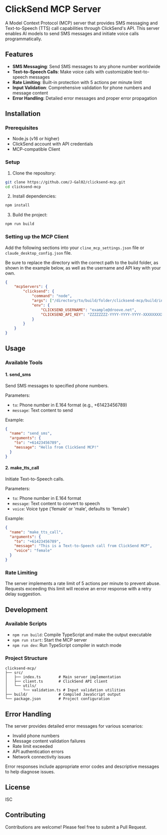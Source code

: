 # ClickSend MCP Server

A Model Context Protocol (MCP) server that provides SMS messaging and Text-to-Speech (TTS) call capabilities through ClickSend's API. This server enables AI models to send SMS messages and initiate voice calls programmatically.

## Features

- **SMS Messaging**: Send SMS messages to any phone number worldwide
- **Text-to-Speech Calls**: Make voice calls with customizable text-to-speech messages
- **Rate Limiting**: Built-in protection with 5 actions per minute limit
- **Input Validation**: Comprehensive validation for phone numbers and message content
- **Error Handling**: Detailed error messages and proper error propagation

## Installation

### Prerequisites

- Node.js (v16 or higher)
- ClickSend account with API credentials
- MCP-compatible Client

### Setup

1. Clone the repository:
```bash
git clone https://github.com/J-Gal02/clicksend-mcp.git
cd clicksend-mcp
```

2. Install dependencies:
```bash
npm install
```

3. Build the project:
```bash
npm run build
```

### Setting up the MCP Client

Add the following sections into your `cline_mcp_settings.json` file or `claude_desktop_config.json` file.

Be sure to replace the directory with the correct path to the build folder, as shown in the example below, as well as the username and API key with your own.

```json
{
    "mcpServers": {
        "clicksend": {
            "command": "node",
            "args": ["/directory/to/build/folder/clicksend-mcp/build/index.js"],
            "env": {
                "CLICKSEND_USERNAME": "example@droove.net",
                "CLICKSEND_API_KEY": "ZZZZZZZZ-YYYY-YYYY-YYYY-XXXXXXXXXXXX"
            }
        }
    }
}
```

## Usage

### Available Tools

#### 1. send_sms
Send SMS messages to specified phone numbers.

Parameters:
- `to`: Phone number in E.164 format (e.g., +61423456789)
- `message`: Text content to send

Example:
```json
{
  "name": "send_sms",
  "arguments": {
    "to": "+61423456789",
    "message": "Hello from ClickSend MCP!"
  }
}
```

#### 2. make_tts_call
Initiate Text-to-Speech calls.

Parameters:
- `to`: Phone number in E.164 format
- `message`: Text content to convert to speech
- `voice`: Voice type ('female' or 'male', defaults to 'female')

Example:
```json
{
  "name": "make_tts_call",
  "arguments": {
    "to": "+61423456789",
    "message": "This is a Text-to-Speech call from ClickSend MCP",
    "voice": "female"
  }
}
```

### Rate Limiting

The server implements a rate limit of 5 actions per minute to prevent abuse. Requests exceeding this limit will receive an error response with a retry delay suggestion.

## Development

### Available Scripts

- `npm run build`: Compile TypeScript and make the output executable
- `npm run start`: Start the MCP server
- `npm run dev`: Run TypeScript compiler in watch mode

### Project Structure

```
clicksend-mcp/
├── src/
│   ├── index.ts        # Main server implementation
│   ├── client.ts       # ClickSend API client
│   └── utils/
│       └── validation.ts # Input validation utilities
├── build/              # Compiled JavaScript output
└── package.json        # Project configuration
```

## Error Handling

The server provides detailed error messages for various scenarios:

- Invalid phone numbers
- Message content validation failures
- Rate limit exceeded
- API authentication errors
- Network connectivity issues

Error responses include appropriate error codes and descriptive messages to help diagnose issues.

## License

ISC

## Contributing

Contributions are welcome! Please feel free to submit a Pull Request.
